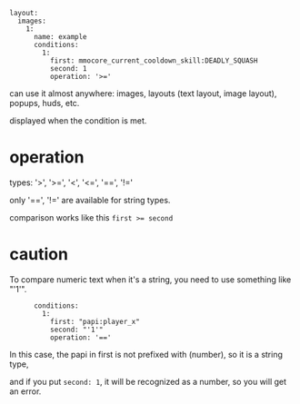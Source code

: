 ```
layout:
  images:
    1:
      name: example
      conditions:
        1:
          first: mmocore_current_cooldown_skill:DEADLY_SQUASH
          second: 1
          operation: '>='
```
can use it almost anywhere: images, layouts (text layout, image layout), popups, huds, etc.

displayed when the condition is met.

# operation
types: '>', '>=', '<', '<=', '==', '!='

only '==', '!=' are available for string types.

comparison works like this `first >= second`

# caution
To compare numeric text when it's a string, you need to use something like "'1'".
```
      conditions:
        1:
          first: "papi:player_x"
          second: "'1'"
          operation: '=='
```

In this case, the papi in first is not prefixed with (number), so it is a string type,

and if you put `second: 1`, it will be recognized as a number, so you will get an error.